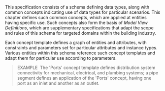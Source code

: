 ﻿This specification consists of a schema defining data types, along with common concepts indicating use of data types for particular scenarios. This chapter defines such common concepts, which are applied at entities having specific use. Such concepts also form the basis of _Model View Definitions_, which are supplementary specifications that adapt the scope and rules of this schema for targeted domains within the building industry.

Each concept template defines a graph of entities and attributes, with constraints and parameters set for particular attributes and instance types. Various entities within this schema reference such concept templates and adapt them for particular use according to parameters.

> EXAMPLE&nbsp; The 'Ports' concept template defines distribution system connectivity for mechanical, electrical, and plumbing systems; a pipe segment defines an application of the 'Ports' concept, having one port as an inlet and another as an outlet.